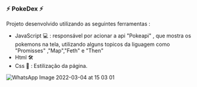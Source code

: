 ### :zap: PokeDex :zap:
Projeto desenvolvido utilizando as seguintes ferramentas : 

- JavaScript :computer: : responsável por acionar a api "Pokeapi" , que mostra os pokemons na tela, utilizando alguns topicos da liguagem como "Promisses" ,"Map","Feth" e "Then"
- Html 🛠️
- Css :art: : Estilização da página.




![WhatsApp Image 2022-03-04 at 15 03 01](https://user-images.githubusercontent.com/62807696/156821955-d3bb394a-7a69-47dc-9e41-0795e871a7dc.jpeg)
